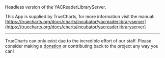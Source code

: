 Headless version of the YACReaderLibraryServer.


This App is supplied by TrueCharts, for more information visit the manual: [https://truecharts.org/docs/charts/incubator/yacreaderlibraryserver](https://truecharts.org/docs/charts/incubator/yacreaderlibraryserver)

---

TrueCharts can only exist due to the incredible effort of our staff.
Please consider making a [donation](https://truecharts.org/docs/about/sponsor) or contributing back to the project any way you can!
